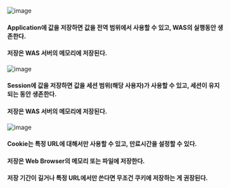 ![image](https://github.com/user-attachments/assets/388b2832-67f3-4f6a-a0f4-dab827833090)

#### Application에 값을 저장하면 값을 전역 범위에서 사용할 수 있고, WAS의 실행동안 생존한다.
#### 저장은 WAS 서버의 메모리에 저장된다.

![image](https://github.com/user-attachments/assets/7b0f4b95-f8e7-41e7-a8af-0073795aeaaa)

#### Session에 값을 저장하면 값을 세션 범위(해당 사용자)가 사용할 수 있고, 세션이 유지되는 동안 생존한다.
#### 저장은 WAS 서버의 메모리에 저장된다.

![image](https://github.com/user-attachments/assets/42b0c2ea-db00-4be0-80af-855ec2787a89)

#### Cookie는 특정 URL에 대해서만 사용할 수 있고, 만료시간을 설정할 수 있다.
#### 저장은 Web Browser의 메모리 또는 파일에 저장한다.

#### 저장 기간이 길거나 특정 URL에서만 쓴다면 무조건 쿠키에 저장하는 게 권장된다.
